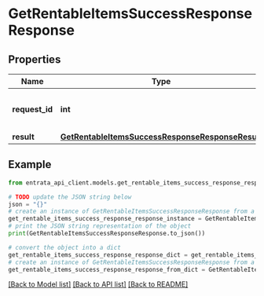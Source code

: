 # GetRentableItemsSuccessResponseResponse


## Properties

Name | Type | Description | Notes
------------ | ------------- | ------------- | -------------
**request_id** | **int** | Unique identifier for the request | 
**result** | [**GetRentableItemsSuccessResponseResponseResult**](GetRentableItemsSuccessResponseResponseResult.md) |  | 

## Example

```python
from entrata_api_client.models.get_rentable_items_success_response_response import GetRentableItemsSuccessResponseResponse

# TODO update the JSON string below
json = "{}"
# create an instance of GetRentableItemsSuccessResponseResponse from a JSON string
get_rentable_items_success_response_response_instance = GetRentableItemsSuccessResponseResponse.from_json(json)
# print the JSON string representation of the object
print(GetRentableItemsSuccessResponseResponse.to_json())

# convert the object into a dict
get_rentable_items_success_response_response_dict = get_rentable_items_success_response_response_instance.to_dict()
# create an instance of GetRentableItemsSuccessResponseResponse from a dict
get_rentable_items_success_response_response_from_dict = GetRentableItemsSuccessResponseResponse.from_dict(get_rentable_items_success_response_response_dict)
```
[[Back to Model list]](../README.md#documentation-for-models) [[Back to API list]](../README.md#documentation-for-api-endpoints) [[Back to README]](../README.md)


